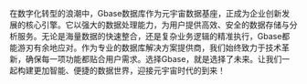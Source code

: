 在数字化转型的浪潮中，Gbase数据库作为元宇宙数据基座，正成为企业创新发展的核心引擎。它以强大的数据处理能力，为用户提供高效、安全的数据存储与分析服务。无论是海量数据的快速整合，还是复杂业务逻辑的精准执行，Gbase都能游刃有余地应对。作为专业的数据库解决方案提供商，我们始终致力于技术革新，确保每一项功能都贴合用户需求。选择Gbase，就是选择了未来。让我们一起构建更加智能、便捷的数据世界，迎接元宇宙时代的到来！
